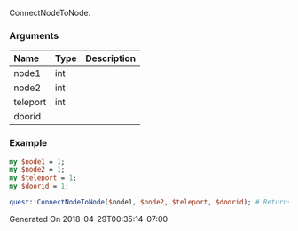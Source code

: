 ConnectNodeToNode.
### Arguments
**Name**|**Type**|**Description**
:---|:---|:---
node1|int|
node2|int|
teleport|int|
doorid||

### Example

```perl
my $node1 = 1;
my $node2 = 1;
my $teleport = 1;
my $doorid = 1;

quest::ConnectNodeToNode($node1, $node2, $teleport, $doorid); # Returns void
```


Generated On 2018-04-29T00:35:14-07:00